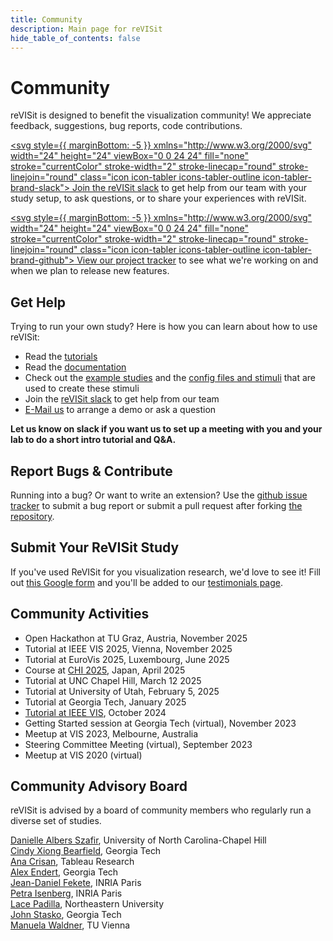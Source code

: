 ```yaml
---
title: Community
description: Main page for reVISit
hide_table_of_contents: false
---
```


# Community

reVISit is designed to benefit the visualization community! We appreciate feedback, suggestions, bug reports, code contributions.

[<svg style={{ marginBottom: -5 }} xmlns="http://www.w3.org/2000/svg" width="24" height="24" viewBox="0 0 24 24" fill="none" stroke="currentColor" stroke-width="2" stroke-linecap="round" stroke-linejoin="round" class="icon icon-tabler icons-tabler-outline icon-tabler-brand-slack"><path stroke="none" d="M0 0h24v24H0z" fill="none"/><path d="M12 12v-6a2 2 0 0 1 4 0v6m0 -2a2 2 0 1 1 2 2h-6" /><path d="M12 12h6a2 2 0 0 1 0 4h-6m2 0a2 2 0 1 1 -2 2v-6" /><path d="M12 12v6a2 2 0 0 1 -4 0v-6m0 2a2 2 0 1 1 -2 -2h6" /><path d="M12 12h-6a2 2 0 0 1 0 -4h6m-2 0a2 2 0 1 1 2 -2v6" /></svg> Join the reVISit slack](https://join.slack.com/t/revisit-nsf/shared_invite/zt-25mrh5ppi-6sDAL6HqcWJh_uvt2~~DMQ) to get help from our team with your study setup, to ask questions, or to share your experiences with reVISit.

[<svg style={{ marginBottom: -5 }} xmlns="http://www.w3.org/2000/svg" width="24" height="24" viewBox="0 0 24 24" fill="none" stroke="currentColor" stroke-width="2" stroke-linecap="round" stroke-linejoin="round" class="icon icon-tabler icons-tabler-outline icon-tabler-brand-github"><path stroke="none" d="M0 0h24v24H0z" fill="none"/><path d="M9 19c-4.3 1.4 -4.3 -2.5 -6 -3m12 5v-3.5c0 -1 .1 -1.4 -.5 -2c2.8 -.3 5.5 -1.4 5.5 -6a4.6 4.6 0 0 0 -1.3 -3.2a4.2 4.2 0 0 0 -.1 -3.2s-1.1 -.3 -3.5 1.3a12.3 12.3 0 0 0 -6.2 0c-2.4 -1.6 -3.5 -1.3 -3.5 -1.3a4.2 4.2 0 0 0 -.1 3.2a4.6 4.6 0 0 0 -1.3 3.2c0 4.6 2.7 5.7 5.5 6c-.6 .6 -.6 1.2 -.5 2v3.5" /></svg> View our project tracker](https://github.com/orgs/revisit-studies/projects/7) to see what we're working on and when we plan to release new features.

## Get Help

Trying to run your own study? Here is how you can learn about how to use reVISit:

- Read the [tutorials](../docs/introduction)
- Read the [documentation](../docs/typedoc/)
- Check out the [example studies](https://revisit.dev/study/) and the [config files and stimuli](https://github.com/revisit-studies/study/tree/main/public) that are used to create these stimuli
- Join the [reVISit slack](https://join.slack.com/t/revisit-nsf/shared_invite/zt-25mrh5ppi-6sDAL6HqcWJh_uvt2~~DMQ) to get help from our team
- [E-Mail us](mailto:contact@revisit.dev) to arrange a demo or ask a question

**Let us know on slack if you want us to set up a meeting with you and your lab to do a short intro tutorial and Q&A.**

## Report Bugs & Contribute

Running into a bug? Or want to write an extension? Use the [github issue tracker](https://github.com/revisit-studies/study/issues) to submit a bug report or submit a pull request after forking [the repository](https://github.com/revisit-studies/study).

## Submit Your ReVISit Study

If you've used ReVISit for you visualization research, we'd love to see it! Fill out [this Google form](https://forms.gle/CE82n3V1bcmZ4ahY9) and you'll be added to our [testimonials page](../testimonials).

## Community Activities

- Open Hackathon at TU Graz, Austria, November 2025
- Tutorial at IEEE VIS 2025, Vienna, November 2025
- Tutorial at EuroVis 2025, Luxembourg, June 2025
- Course at [CHI 2025](https://chi2025.acm.org/), Japan, April 2025
- Tutorial at UNC Chapel Hill, March 12 2025
- Tutorial at University of Utah, February 5, 2025
- Tutorial at Georgia Tech, January 2025
- [Tutorial at IEEE VIS](https://ieeevis.org/year/2024/welcome), October 2024
- Getting Started session at Georgia Tech (virtual), November 2023
- Meetup at VIS 2023, Melbourne, Australia
- Steering Committee Meeting (virtual), September 2023
- Meetup at VIS 2020 (virtual)

## Community Advisory Board

reVISit is advised by a board of community members who regularly run a diverse set of studies.

[Danielle Albers Szafir](https://danielleszafir.com/), University of North Carolina-Chapel Hill  
[Cindy Xiong Bearfield](https://cyxiong.com/), Georgia Tech  
[Ana Crisan](https://amcrisan.github.io/), Tableau Research  
[Alex Endert](https://va.gatech.edu/endert/), Georgia Tech  
[Jean-Daniel Fekete](https://www.aviz.fr/~fekete/), INRIA Paris  
[Petra Isenberg](https://petra.isenberg.cc/wiki/pmwiki.php), INRIA Paris  
[Lace Padilla](https://www.lacepadilla.com/), Northeastern University  
[John Stasko](https://faculty.cc.gatech.edu/~john.stasko/), Georgia Tech  
[Manuela Waldner](https://www.cg.tuwien.ac.at/staff/ManuelaWaldner), TU Vienna
